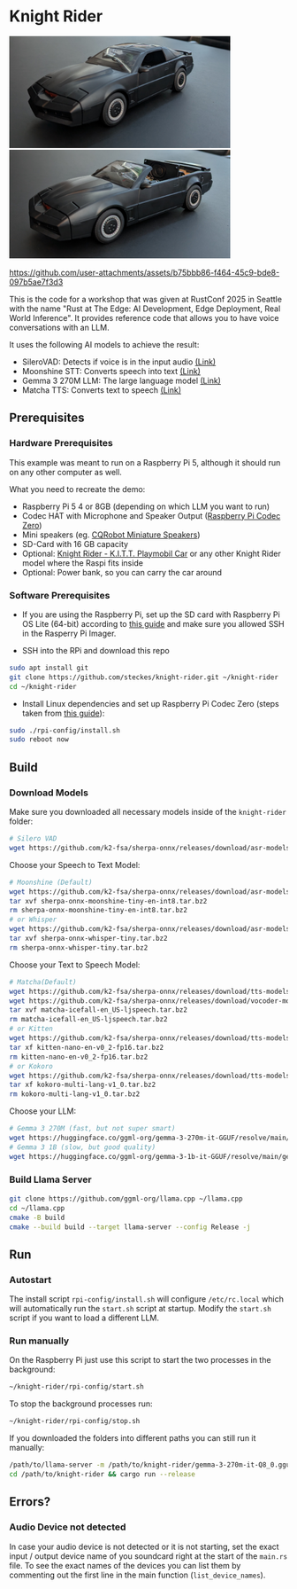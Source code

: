 # Knight Rider

<img src="img/pic1.jpg" alt="Knight Rider Demo" width="400"> <img src="img/pic2.jpg" alt="Raspberry Pi Setup" width="400">

https://github.com/user-attachments/assets/b75bbb86-f464-45c9-bde8-097b5ae7f3d3

This is the code for a workshop that was given at RustConf 2025 in Seattle with the name "Rust at The Edge: AI Development, Edge Deployment, Real World Inference".
It provides reference code that allows you to have voice conversations with an LLM.

It uses the following AI models to achieve the result:

- SileroVAD: Detects if voice is in the input audio [(Link)](https://github.com/Sahl-AI/silero-vad)
- Moonshine STT: Converts speech into text [(Link)](https://github.com/moonshine-ai/moonshine)
- Gemma 3 270M LLM: The large language model [(Link)](https://huggingface.co/google/gemma-3-270m)
- Matcha TTS: Converts text to speech [(Link)](https://github.com/ulutsoftlls/matchaTTS)

## Prerequisites

### Hardware Prerequisites

This example was meant to run on a Raspberry Pi 5, although it should run on any other computer as well.

What you need to recreate the demo:

- Raspberry Pi 5 4 or 8GB (depending on which LLM you want to run)
- Codec HAT with Microphone and Speaker Output ([Raspberry Pi Codec Zero](https://www.raspberrypi.com/products/codec-zero/))
- Mini speakers (eg. [CQRobot Miniature Speakers](https://www.cqrobot.com/index.php?route=product/product&product_id=1465))
- SD-Card with 16 GB capacity
- Optional: [Knight Rider - K.I.T.T. Playmobil Car](https://www.playmobil.com/knight-rider---k.i.t.t./70924.html) or any other Knight Rider model where the Raspi fits inside
- Optional: Power bank, so you can carry the car around

### Software Prerequisites

- If you are using the Raspberry Pi, set up the SD card with Raspberry Pi OS Lite (64-bit) according to [this guide](https://www.raspberrypi.com/documentation/computers/getting-started.html) and make sure you allowed SSH in the Rasperry Pi Imager.

- SSH into the RPi and download this repo

```sh
sudo apt install git
git clone https://github.com/steckes/knight-rider.git ~/knight-rider
cd ~/knight-rider
```

- Install Linux dependencies and set up Raspberry Pi Codec Zero (steps taken from [this guide](https://www.raspberrypi.com/documentation/accessories/audio.html#configuration)):

```sh
sudo ./rpi-config/install.sh
sudo reboot now
```

## Build

### Download Models

Make sure you downloaded all necessary models inside of the `knight-rider` folder:

```sh
# Silero VAD
wget https://github.com/k2-fsa/sherpa-onnx/releases/download/asr-models/silero_vad.onnx
```

Choose your Speech to Text Model:

```sh
# Moonshine (Default)
wget https://github.com/k2-fsa/sherpa-onnx/releases/download/asr-models/sherpa-onnx-moonshine-tiny-en-int8.tar.bz2
tar xvf sherpa-onnx-moonshine-tiny-en-int8.tar.bz2
rm sherpa-onnx-moonshine-tiny-en-int8.tar.bz2
# or Whisper
wget https://github.com/k2-fsa/sherpa-onnx/releases/download/asr-models/sherpa-onnx-whisper-tiny.tar.bz2
tar xvf sherpa-onnx-whisper-tiny.tar.bz2
rm sherpa-onnx-whisper-tiny.tar.bz2
```

Choose your Text to Speech Model:

```sh
# Matcha(Default)
wget https://github.com/k2-fsa/sherpa-onnx/releases/download/tts-models/matcha-icefall-en_US-ljspeech.tar.bz2
wget https://github.com/k2-fsa/sherpa-onnx/releases/download/vocoder-models/hifigan_v2.onnx
tar xvf matcha-icefall-en_US-ljspeech.tar.bz2
rm matcha-icefall-en_US-ljspeech.tar.bz2
# or Kitten
wget https://github.com/k2-fsa/sherpa-onnx/releases/download/tts-models/kitten-nano-en-v0_2-fp16.tar.bz2
tar xf kitten-nano-en-v0_2-fp16.tar.bz2
rm kitten-nano-en-v0_2-fp16.tar.bz2
# or Kokoro
wget https://github.com/k2-fsa/sherpa-onnx/releases/download/tts-models/kokoro-multi-lang-v1_0.tar.bz2
tar xf kokoro-multi-lang-v1_0.tar.bz2
rm kokoro-multi-lang-v1_0.tar.bz2
```

Choose your LLM:

```sh
# Gemma 3 270M (fast, but not super smart)
wget https://huggingface.co/ggml-org/gemma-3-270m-it-GGUF/resolve/main/gemma-3-270m-it-Q8_0.gguf?download=true
# Gemma 3 1B (slow, but good quality)
wget https://huggingface.co/ggml-org/gemma-3-1b-it-GGUF/resolve/main/gemma-3-1b-it-Q4_K_M.gguf?download=true
```

### Build Llama Server

```sh
git clone https://github.com/ggml-org/llama.cpp ~/llama.cpp
cd ~/llama.cpp
cmake -B build
cmake --build build --target llama-server --config Release -j
```

## Run

### Autostart

The install script `rpi-config/install.sh` will configure `/etc/rc.local` which will automatically run the `start.sh` script at startup.
Modify the `start.sh` script if you want to load a different LLM.

### Run manually

On the Raspberry Pi just use this script to start the two processes in the background:

```sh
~/knight-rider/rpi-config/start.sh
```

To stop the background processes run:

```sh
~/knight-rider/rpi-config/stop.sh
```

If you downloaded the folders into different paths you can still run it manually:

```sh
/path/to/llama-server -m /path/to/knight-rider/gemma-3-270m-it-Q8_0.gguf -c 0 -fa --offline
cd /path/to/knight-rider && cargo run --release
```

## Errors?

### Audio Device not detected

In case your audio device is not detected or it is not starting, set the exact input / output device name of you soundcard right at the start of the `main.rs` file.
To see the exact names of the devices you can list them by commenting out the first line in the main function (`list_device_names`).
